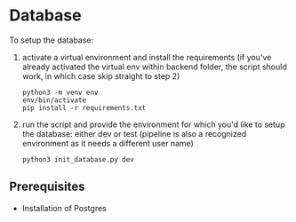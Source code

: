 # Database

To setup the database:

1. activate a virtual environment and install the requirements (if you've already activated the virtual env within backend folder, the script should work, in which case skip straight to step 2)
    ```
    python3 -m venv env
    env/bin/activate
    pip install -r requirements.txt
    ```

2. run the script and provide the environment for which you'd like to setup the database: either dev or test (pipeline is also a recognized environment as it needs a different user name)
    ```
    python3 init_database.py dev
    ```

## Prerequisites

- Installation of Postgres